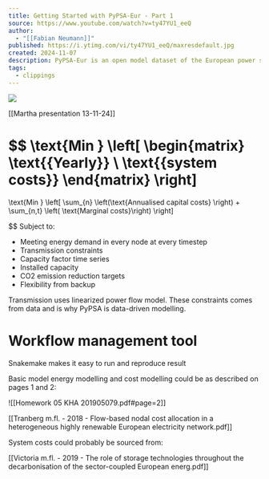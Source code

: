 ```yaml
---
title: Getting Started with PyPSA-Eur - Part 1
source: https://www.youtube.com/watch?v=ty47YU1_eeQ
author:
  - "[[Fabian Neumann]]"
published: https://i.ytimg.com/vi/ty47YU1_eeQ/maxresdefault.jpg
created: 2024-11-07
description: PyPSA-Eur is an open model dataset of the European power system at the transmission network level that covers the full ENTSO-E area. It contains alternating ...
tags:
  - clippings
---
```

![](https://www.youtube.com/watch?v=ty47YU1_eeQ)

[[Martha presentation 13-11-24]]
 
$$
\text{Min } 
\left[
\begin{matrix}
\text{{Yearly}} \\
\text{{system costs}}
\end{matrix}
\right]
=
\text{Min }
\left[
\sum_{n} \left(\text{Annualised capital costs} \right)
+
\sum_{n,t} \left( \text{Marginal costs}\right)
\right]

$$
Subject to:

- Meeting energy demand in every node at every timestep
- Transmission constraints
- Capacity factor time series
- Installed capacity
- CO2 emission reduction targets
- Flexibility from backup

Transmission uses linearized power flow model. These constraints comes from data and is why PyPSA is data-driven modelling.

# Workflow management tool

Snakemake  makes it easy to run and reproduce result

Basic model energy modelling and cost modelling could be as described on pages 1 and 2:

![[Homework 05 KHA 201905079.pdf#page=2]]

[[Tranberg m.fl. - 2018 - Flow-based nodal cost allocation in a heterogeneous highly renewable European electricity network.pdf]]

System costs could probably be sourced from:

[[Victoria m.fl. - 2019 - The role of storage technologies throughout the decarbonisation of the sector-coupled European energ.pdf]]



